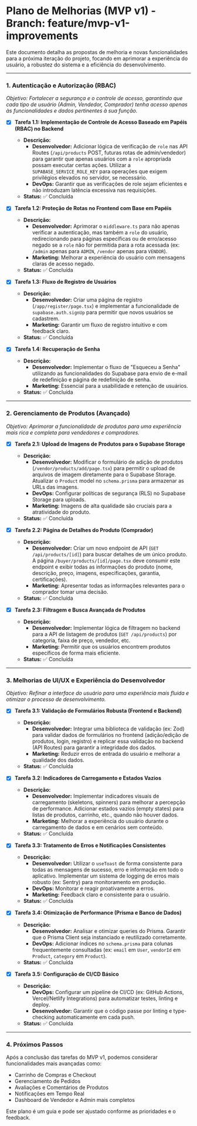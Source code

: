 # Plano de Melhorias (MVP v1) - Branch: feature/mvp-v1-improvements

Este documento detalha as propostas de melhoria e novas funcionalidades para a próxima iteração do projeto, focando em aprimorar a experiência do usuário, a robustez do sistema e a eficiência do desenvolvimento.

---

### **1. Autenticação e Autorização (RBAC)**

*Objetivo: Fortalecer a segurança e o controle de acesso, garantindo que cada tipo de usuário (Admin, Vendedor, Comprador) tenha acesso apenas às funcionalidades e dados pertinentes à sua função.*

- [x] **Tarefa 1.1: Implementação de Controle de Acesso Baseado em Papéis (RBAC) no Backend**
    - **Descrição:**
        - **Desenvolvedor:** Adicionar lógica de verificação de `role` nas API Routes (`/api/products` POST, futuras rotas de admin/vendedor) para garantir que apenas usuários com a `role` apropriada possam executar certas ações. Utilizar a `SUPABASE_SERVICE_ROLE_KEY` para operações que exigem privilégios elevados no servidor, se necessário.
        - **DevOps:** Garantir que as verificações de role sejam eficientes e não introduzam latência excessiva nas requisições.
    - **Status:** ✅ Concluída

- [x] **Tarefa 1.2: Proteção de Rotas no Frontend com Base em Papéis**
    - **Descrição:**
        - **Desenvolvedor:** Aprimorar o `middleware.ts` para não apenas verificar a autenticação, mas também a `role` do usuário, redirecionando para páginas específicas ou de erro/acesso negado se a `role` não for permitida para a rota acessada (ex: `/admin` apenas para `ADMIN`, `/vendor` apenas para `VENDOR`).
        - **Marketing:** Melhorar a experiência do usuário com mensagens claras de acesso negado.
    - **Status:** ✅ Concluída

- [x] **Tarefa 1.3: Fluxo de Registro de Usuários**
    - **Descrição:**
        - **Desenvolvedor:** Criar uma página de registro (`/app/register/page.tsx`) e implementar a funcionalidade de `supabase.auth.signUp` para permitir que novos usuários se cadastrem.
        - **Marketing:** Garantir um fluxo de registro intuitivo e com feedback claro.
    - **Status:** ✅ Concluída

- [x] **Tarefa 1.4: Recuperação de Senha**
    - **Descrição:**
        - **Desenvolvedor:** Implementar o fluxo de "Esqueceu a Senha" utilizando as funcionalidades do Supabase para envio de e-mail de redefinição e página de redefinição de senha.
        - **Marketing:** Essencial para a usabilidade e retenção de usuários.
    - **Status:** ✅ Concluída

---

### **2. Gerenciamento de Produtos (Avançado)**

*Objetivo: Aprimorar a funcionalidade de produtos para uma experiência mais rica e completa para vendedores e compradores.*

- [x] **Tarefa 2.1: Upload de Imagens de Produtos para o Supabase Storage**
    - **Descrição:**
        - **Desenvolvedor:** Modificar o formulário de adição de produtos (`/vendor/products/add/page.tsx`) para permitir o upload de arquivos de imagem diretamente para o Supabase Storage. Atualizar o `Product` model no `schema.prisma` para armazenar as URLs das imagens.
        - **DevOps:** Configurar políticas de segurança (RLS) no Supabase Storage para uploads.
        - **Marketing:** Imagens de alta qualidade são cruciais para a atratividade do produto.
    - **Status:** ✅ Concluída

- [x] **Tarefa 2.2: Página de Detalhes do Produto (Comprador)**
    - **Descrição:**
        - **Desenvolvedor:** Criar um novo endpoint de API (`GET /api/products/[id]`) para buscar detalhes de um único produto. A página `/buyer/products/[id]/page.tsx` deve consumir este endpoint e exibir todas as informações do produto (nome, descrição, preço, imagens, especificações, garantia, certificações).
        - **Marketing:** Apresentar todas as informações relevantes para o comprador tomar uma decisão.
    - **Status:** ✅ Concluída

- [x] **Tarefa 2.3: Filtragem e Busca Avançada de Produtos**
    - **Descrição:**
        - **Desenvolvedor:** Implementar lógica de filtragem no backend para a API de listagem de produtos (`GET /api/products`) por categoria, faixa de preço, vendedor, etc.
        - **Marketing:** Permitir que os usuários encontrem produtos específicos de forma mais eficiente.
    - **Status:** ✅ Concluída

---

### **3. Melhorias de UI/UX e Experiência do Desenvolvedor**

*Objetivo: Refinar a interface do usuário para uma experiência mais fluida e otimizar o processo de desenvolvimento.*

- [x] **Tarefa 3.1: Validação de Formulários Robusta (Frontend e Backend)**
    - **Descrição:**
        - **Desenvolvedor:** Integrar uma biblioteca de validação (ex: Zod) para validar dados de formulários no frontend (adição/edição de produtos, login, registro) e replicar essa validação no backend (API Routes) para garantir a integridade dos dados.
        - **Marketing:** Reduzir erros de entrada do usuário e melhorar a qualidade dos dados.
    - **Status:** ✅ Concluída

- [x] **Tarefa 3.2: Indicadores de Carregamento e Estados Vazios**
    - **Descrição:**
        - **Desenvolvedor:** Implementar indicadores visuais de carregamento (skeletons, spinners) para melhorar a percepção de performance. Adicionar estados vazios (empty states) para listas de produtos, carrinho, etc., quando não houver dados.
        - **Marketing:** Melhorar a experiência do usuário durante o carregamento de dados e em cenários sem conteúdo.
    - **Status:** ✅ Concluída

- [x] **Tarefa 3.3: Tratamento de Erros e Notificações Consistentes**
    - **Descrição:**
        - **Desenvolvedor:** Utilizar o `useToast` de forma consistente para todas as mensagens de sucesso, erro e informação em todo o aplicativo. Implementar um sistema de logging de erros mais robusto (ex: Sentry) para monitoramento em produção.
        - **DevOps:** Monitorar e reagir proativamente a erros.
        - **Marketing:** Feedback claro e consistente para o usuário.
    - **Status:** ✅ Concluída

- [x] **Tarefa 3.4: Otimização de Performance (Prisma e Banco de Dados)**
    - **Descrição:**
        - **Desenvolvedor:** Analisar e otimizar queries do Prisma. Garantir que o Prisma Client seja instanciado e reutilizado corretamente.
        - **DevOps:** Adicionar índices no `schema.prisma` para colunas frequentemente consultadas (ex: `email` em `User`, `vendorId` em `Product`, `category` em `Product`).
    - **Status:** ✅ Concluída

- [x] **Tarefa 3.5: Configuração de CI/CD Básico**
    - **Descrição:**
        - **DevOps:** Configurar um pipeline de CI/CD (ex: GitHub Actions, Vercel/Netlify Integrations) para automatizar testes, linting e deploy.
        - **Desenvolvedor:** Garantir que o código passe por linting e type-checking automaticamente em cada push.
    - **Status:** ✅ Concluída

---

### **4. Próximos Passos**

Após a conclusão das tarefas do MVP v1, podemos considerar funcionalidades mais avançadas como:
- Carrinho de Compras e Checkout
- Gerenciamento de Pedidos
- Avaliações e Comentários de Produtos
- Notificações em Tempo Real
- Dashboard de Vendedor e Admin mais completos

Este plano é um guia e pode ser ajustado conforme as prioridades e o feedback.
